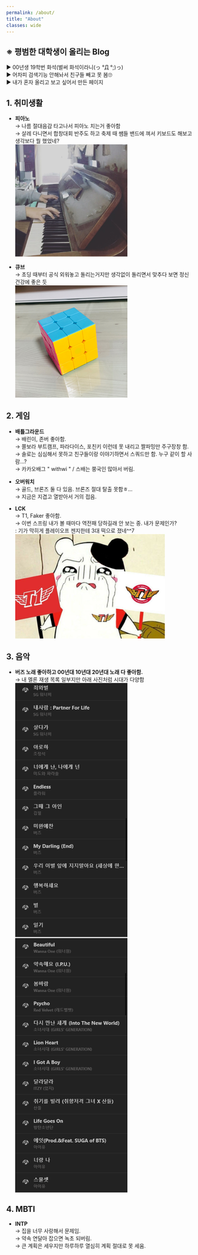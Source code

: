 ```yaml
---
permalink: /about/
title: "About"
classes: wide
---
```


## **※ 평범한 대학생이 올리는 Blog**    
▶ 00년생 19학번 화석(벌써 화석이라니(っ °Д °;)っ)   
▶ 어차피 검색기능 안해놔서 친구들 빼고 못 봄🙄   
▶ 내가 혼자 올리고 보고 싶어서 만든 페이지   



## **1. 취미생활**   
  * **피아노**   
  → 나름 절대음감 타고나서 피아노 치는거 좋아함   
  → 살레 다니면서 합창대회 반주도 하고 축제 때 쌤들 밴드에 껴서 키보드도 해보고 생각보다 뭘 했었네?   
    <img src="/assets/images/about_photo/about_photo1.jpg" width="300px" height="300px" alt="photo1">   
    
    
  * **큐브**   
  → 초딩 때부터 공식 외워놓고 돌리는거지만 생각없이 돌리면서 맞추다 보면 정신 건강에 좋은 듯   
    <img src="/assets/images/about_photo/about_photo2.jpg" width="300px" height="300px" alt="photo1">   


## **2. 게임**   
  * **배틀그라운드**   
  → 배린이, 존버 좋아함.   
  → 쫄보라 부트캠프, 파라다이스, 포친키 이런데 못 내리고 짤파밍만 주구장창 함.   
  → 솔로는 심심해서 못하고 친구들이랑 이야기하면서 스쿼드만 함. 누구 같이 할 사람...?    
  → 카카오배그 " withwi " / 스배는 쭝국인 많아서 버림.    
    
    
  * **오버워치**   
  → 골드, 브론즈 둘 다 있음. 브론즈 절대 탈출 못함ㅎ...    
  → 지금은 지겹고 열받아서 거의 접음.   
    
  
  * **LCK**   
  → T1, Faker 좋아함.   
  → 이번 스프링 내가 볼 때마다 역전패 당하길래 안 보는 중. 내가 문제인가?    
    \: 기가 막히게 플레이오프 젠지한테 3대 떡으로 졌네^^7
    <img src="/assets/images/about_photo/about_photo3.jpg" width="400px" alt="photo1">    
    
    
## **3. 음악**    
  * **버즈 노래 좋아하고 00년대 10년대 20년대 노래 다 좋아함.**<br>
  → 내 멜론 재생 목록 일부지만 아래 사진처럼 시대가 다양함    
    <img src="/assets/images/about_photo/about_photo4.png" width="300px"> <img src="/assets/images/about_photo/about_photo5.png" width="300px">       
 

## **4. MBTI**   
  * **INTP**   
  → 집을 너무 사랑해서 문제임.   
  → 약속 연달아 잡으면 녹초 되버림.   
  → 큰 계획은 세우지만 하루하루 열심히 계획 절대로 못 세움.   
  
